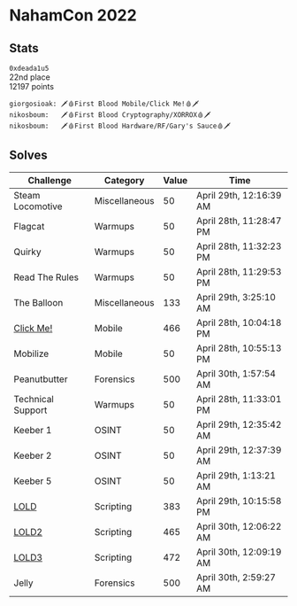 # NahamCon 2022

## Stats
`0xdeada1u5` \
22nd place \
12197 points

```
giorgosioak: 🗡️🩸First Blood Mobile/Click Me!🩸🗡️
nikosboum:   🗡️🩸First Blood Cryptography/XORROX🩸🗡️
nikosboum:   🗡️🩸First Blood Hardware/RF/Gary's Sauce🩸🗡️
```

## Solves
| Challenge         | Category      | Value | Time                    |
|-------------------|---------------|-------|-------------------------|
| Steam Locomotive  | Miscellaneous |    50 | April 29th, 12:16:39 AM |
| Flagcat           | Warmups       |    50 | April 28th, 11:28:47 PM |
| Quirky            | Warmups       |    50 | April 28th, 11:32:23 PM |
| Read The Rules    | Warmups       |    50 | April 28th, 11:29:53 PM |
| The Balloon       | Miscellaneous |   133 | April 29th, 3:25:10 AM  |
| [Click Me!](ClickMe) | Mobile        |   466 | April 28th, 10:04:18 PM | 
| Mobilize          | Mobile        |    50 | April 28th, 10:55:13 PM |
| Peanutbutter      | Forensics     |   500 | April 30th, 1:57:54 AM  |
| Technical Support | Warmups       |    50 | April 28th, 11:33:01 PM |
| Keeber 1          | OSINT         |    50 | April 29th, 12:35:42 AM |
| Keeber 2          | OSINT         |    50 | April 29th, 12:37:39 AM |
| Keeber 5          | OSINT         |    50 | April 29th, 1:13:21 AM  |
| [LOLD](LOLD)      | Scripting     |   383 | April 29th, 10:15:58 PM |
| [LOLD2](LOLD)     | Scripting     |   465 | April 30th, 12:06:22 AM |
| [LOLD3](LOLD)     | Scripting     |   472 | April 30th, 12:09:19 AM |
| Jelly             | Forensics     |   500 | April 30th, 2:59:27 AM  |